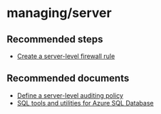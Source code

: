 <properties
	pageTitle="managing/server"
	description="managing/server"
	service="microsoft.sql"
	resource="servers"
	authors="emlisa"
	displayOrder=""
	selfHelpType="generic"
	supportTopicIds="31980426"
	productPesIds="13491"
	cloudEnvironments="public"
/>

# managing/server

## **Recommended steps**

* [Create a server-level firewall rule](https://docs.microsoft.com/azure/sql-database/sql-database-get-started-portal-firewall/)

## **Recommended documents**

* [Define a server-level auditing policy](https://docs.microsoft.com/azure/sql-database/sql-database-auditing/)<br>
* [SQL tools and utilities for Azure SQL Database](https://docs.microsoft.com/sql/tools/overview-sql-tools?view=sql-server-2017)